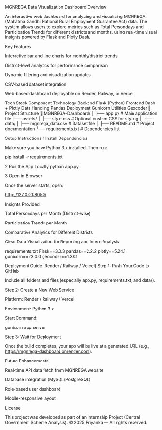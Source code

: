  MGNREGA Data Visualization Dashboard
Overview

An interactive web dashboard for analyzing and visualizing MGNREGA (Mahatma Gandhi National Rural Employment Guarantee Act) data.
The system allows users to explore metrics such as Total Persondays and Participation Trends for different districts and months, using real-time visual insights powered by Flask and Plotly Dash.

 Key Features

 Interactive bar and line charts for monthly/district trends

 District-level analytics for performance comparison

 Dynamic filtering and visualization updates

 CSV-based dataset integration

 Web-based dashboard deployable on Render, Railway, or Vercel

 Tech Stack
Component	Technology
Backend	Flask (Python)
Frontend	Dash + Plotly
Data Handling	Pandas
Deployment	Gunicorn
Utilities	Geocoder
📂 Project Structure
📁 MGNREGA-Dashboard/
│
├── app.py                         # Main application file
├── assets/
│   ├── style.css                  # Optional custom CSS for styling
│
├── data/
│   ├── mgnrega_data.csv           # Dataset file
│
├── README.md                      # Project documentation
└── requirements.txt               # Dependencies list

Setup Instructions
1️ Install Dependencies

Make sure you have Python 3.x installed.
Then run:

pip install -r requirements.txt

2️ Run the App Locally
python app.py

3️ Open in Browser

Once the server starts, open:

http://127.0.0.1:8050/

 Insights Provided

Total Persondays per Month (District-wise)

Participation Trends per Month

Comparative Analytics for Different Districts

Clear Data Visualization for Reporting and Intern Analysis

 requirements.txt
Flask==3.0.3
pandas==2.2.2
plotly==5.24.1
gunicorn==23.0.0
geocoder==1.38.1

 Deployment Guide (Render / Railway / Vercel)
Step 1: Push Your Code to GitHub

Include all folders and files (especially app.py, requirements.txt, and data/).

Step 2: Create a New Web Service

Platform: Render / Railway / Vercel

Environment: Python 3.x

Start Command:

gunicorn app:server

Step 3: Wait for Deployment

Once the build completes, your app will be live at a generated URL (e.g., https://mgnrega-dashboard.onrender.com).

 Future Enhancements

Real-time API data fetch from MGNREGA website

Database integration (MySQL/PostgreSQL)

Role-based user dashboard

Mobile-responsive layout

 License

This project was developed as part of an Internship Project (Central Government Scheme Analysis).
© 2025 Priyanka — All rights reserved.